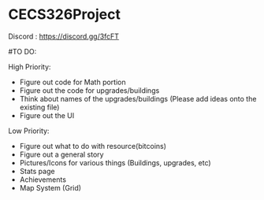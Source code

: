 # CECS326Project

Discord : https://discord.gg/3fcFT


#TO DO:

High Priority:
- Figure out code for Math portion
- Figure out the code for upgrades/buildings
- Think about names of the upgrades/buildings (Please add ideas onto the existing file)
- Figure out the UI


Low Priority:
- Figure out what to do with resource(bitcoins)
- Figure out a general story
- Pictures/Icons for various things (Buildings, upgrades, etc)
- Stats page
- Achievements
- Map System (Grid)
